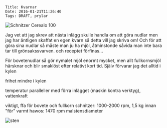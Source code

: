     Title: Kvarnar
    Date: 2016-01-21T11:26:40
    Tags: DRAFT, prylar

![Schnitzer Cerealo 100](</img/kvarn/Cerealo 100.jpg> "titel")

Jag vet att jag skrev att nästa inlägg skulle handla om att göra nudlar men jag har äntligen skaffat en egen kvarn så detta vill jag skriva om! Och för att göra sina nudlar så måste man ju ha mjöl, åtminstonde såvida man inte bara tar till grönsakssvarven. och receptet förfinas...

För bovetenudlar så gör nymalet mjöl enormt mycket, men allt fullkornsmjöl härsknar och blir smaklöst efter relativt kort tid. Själv förvarar jag det alltid i kylen

frihet mindre i kylen

temperatur
paralleller med förra inlägget (maskin kontra verktyg), vattenkraft

viktigt, ffa för bovete och fullkorn
schnitzer: 1000-2000 rpm, 1,5 kg innan "för" varmt
hawos: 1470 rpm
malstensdiameter

![sten](/img/kvarn/Cerealo%20sten.jpg)
